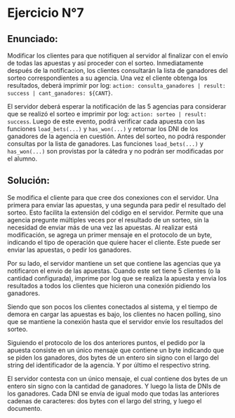 # Ejercicio  N°7

## Enunciado:
Modificar los clientes para que notifiquen al servidor al finalizar con el envío de todas las apuestas y así proceder con el sorteo.
Inmediatamente después de la notificacion, los clientes consultarán la lista de ganadores del sorteo correspondientes a su agencia.
Una vez el cliente obtenga los resultados, deberá imprimir por log: `action: consulta_ganadores | result: success | cant_ganadores: ${CANT}`.

El servidor deberá esperar la notificación de las 5 agencias para considerar que se realizó el sorteo e imprimir por log: `action: sorteo | result: success`.
Luego de este evento, podrá verificar cada apuesta con las funciones `load_bets(...)` y `has_won(...)` y retornar los DNI de los ganadores de la agencia en cuestión. Antes del sorteo, no podrá responder consultas por la lista de ganadores.
Las funciones `load_bets(...)` y `has_won(...)` son provistas por la cátedra y no podrán ser modificadas por el alumno.

## Solución:
Se modifica el cliente para que cree dos conexiones con el servidor. Una primera para enviar las apuestas, y una segunda para pedir el resultado del sorteo. Esto facilita la extensión del código en el servidor. Permite que una agencia pregunte múltiples veces por el resultado de un sorteo, sin la necesidad de enviar más de una vez las apuestas.
Al realizar está modificación, se agrega un primer mensaje en el protocolo de un byte, indicando el tipo de operación que quiere hacer el cliente. Este puede ser enviar las apuestas, o pedir los ganadores.

Por su lado, el servidor mantiene un set que contiene las agencias que ya notificaron el envio de las apuestas. Cuando este set tiene 5 clientes (o la cantidad configurada), imprime por log que se realiza la apuesta y envia los resultados a todos los clientes que hicieron una conexión pidiendo los ganadores.

Siendo que son pocos los clientes conectados al sistema, y el tiempo de demora en cargar las apuestas es bajo, los clientes no hacen polling, sino que se mantiene la conexión hasta que el servidor envíe los resultados del sorteo. 

Siguiendo el protocolo de los dos anteriores puntos, el pedido por la apuesta consiste en un único mensaje que contiene un byte indicando que se piden los ganadores, dos bytes de un entero sin signo con el largo del string del identificador de la agencia. Y por último el respectivo string.

El servidor contesta con un único mensaje, el cual contiene dos bytes de un entero sin signo con la cantidad de ganadores. Y luego la lista de DNIs de los ganadores. Cada DNI se envía de igual modo que todas las anteriores cadenas de caracteres: dos bytes con el largo del string, y luego el documento.
